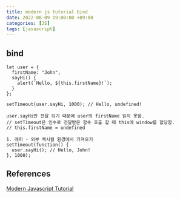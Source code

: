 ```yaml
---
title: modern js tutorial bind
date: 2022-08-09 19:00:00 +09:00
categories: [JS]
tags: [javascript]
---
```


## bind

`````
let user = {
  firstName: "John",
  sayHi() {
    alert(`Hello, ${this.firstName}!`);
  }
};

setTimeout(user.sayHi, 1000); // Hello, undefined!

user.sayHi만 전달 되기 때문에 user의 firstName 읽지 못함.
// setTimeout은 인수로 전달받은 함수 호출 할 때 this에 window를 할당함.   
// this.firstName = undefined

1. 래퍼 - 외부 렉시컬 환경에서 가져오기
setTimeout(function() {
  user.sayHi(); // Hello, John!
}, 1000);
`````




## References
[Modern Javascript Tutorial](https://ko.javascript.info/)   
